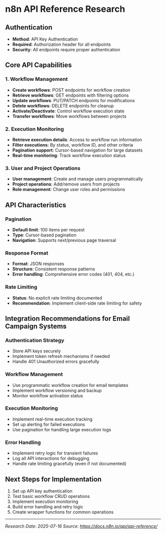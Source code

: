# n8n API Reference Research

## Authentication
- **Method**: API Key Authentication
- **Required**: Authorization header for all endpoints
- **Security**: All endpoints require proper authentication

## Core API Capabilities

### 1. Workflow Management
- **Create workflows**: POST endpoints for workflow creation
- **Retrieve workflows**: GET endpoints with filtering options
- **Update workflows**: PUT/PATCH endpoints for modifications
- **Delete workflows**: DELETE endpoints for cleanup
- **Activate/Deactivate**: Control workflow execution state
- **Transfer workflows**: Move workflows between projects

### 2. Execution Monitoring
- **Retrieve execution details**: Access to workflow run information
- **Filter executions**: By status, workflow ID, and other criteria
- **Pagination support**: Cursor-based navigation for large datasets
- **Real-time monitoring**: Track workflow execution status

### 3. User and Project Operations
- **User management**: Create and manage users programmatically
- **Project operations**: Add/remove users from projects
- **Role management**: Change user roles and permissions

## API Characteristics

### Pagination
- **Default limit**: 100 items per request
- **Type**: Cursor-based pagination
- **Navigation**: Supports next/previous page traversal

### Response Format
- **Format**: JSON responses
- **Structure**: Consistent response patterns
- **Error handling**: Comprehensive error codes (401, 404, etc.)

### Rate Limiting
- **Status**: No explicit rate limiting documented
- **Recommendation**: Implement client-side rate limiting for safety

## Integration Recommendations for Email Campaign Systems

### Authentication Strategy
- Store API keys securely
- Implement token refresh mechanisms if needed
- Handle 401 Unauthorized errors gracefully

### Workflow Management
- Use programmatic workflow creation for email templates
- Implement workflow versioning and backup
- Monitor workflow activation status

### Execution Monitoring
- Implement real-time execution tracking
- Set up alerting for failed executions
- Use pagination for handling large execution logs

### Error Handling
- Implement retry logic for transient failures
- Log all API interactions for debugging
- Handle rate limiting gracefully (even if not documented)

## Next Steps for Implementation
1. Set up API key authentication
2. Test basic workflow CRUD operations
3. Implement execution monitoring
4. Build error handling and retry logic
5. Create wrapper functions for common operations

---
*Research Date: 2025-07-16*
*Source: https://docs.n8n.io/api/api-reference/*
